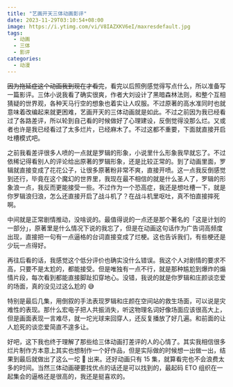 ```yaml
---
title: "艺画开天三体动画影评"
date: 2023-11-29T03:10:54+08:00
image: https://i.ytimg.com/vi/V8IAZXKV6eI/maxresdefault.jpg
tags:
  - 动画
  - 三体
  - 影评
categories:
  - 动漫
---
```


~~因为拖延症这个动画我到现在才看完~~，看完以后照例感觉得写点什么，所以准备写一篇影评。三体小说我看了确实很爽，作者大刘设计了黑暗森林法则，和整个互相猜疑的世界观，各种天马行空的想象也着实让人叹服。不过原著的高水准同时也就意味着改编起来就更困难，艺画开天的三体动画就是如此。不过之前因为我已经看过了各路差评，所以轮到自己看的时候做好了心理建设，反倒觉得没那么烂。又或者也许是我已经看过了太多烂片，已经麻木了。不过这都不重要，下面就直接开启吐槽模式吧。

之前我看差评很多人喷的一点就是罗辑的形象，小说里什么形象我早就忘了。不过依稀记得看别人的评论给出原著的罗辑形象，还是比较正常的。到了动画里面，罗辑就直接变成了花花公子，让很多原著粉非常不爽，直接开喷。这一点我反倒感觉到还行，毕竟在这个魔幻的世界里，我现在最不相信的就是什么圣人了，罗辑的形象浪一点，我反而更能接受一些。不过作为一个恐高症，我还是想吐槽一下，就是你罗辑浪归浪，怎么还直接开启了战斗机了？在战斗机里呕吐，真不怕直接摔死啊。

中间就是正常剧情推动，没啥说的。最值得说的一点还是那个著名的「这是计划的一部分」，原著里是什么情况下说的我忘了，但是在动画这句话作为广告词高频度出现，直接把一句有一点逼格的台词直接变成了烂梗。这也告诉我们，有些梗还是少玩一点得好。

再往后看的话，我感觉这个低分评价也确实没什么错误。我这个人对剧情的要求不高，只要不是太尬的，都能接受。但是唯独有一点不行，就是那种尴尬到爆炸的煽情片段，每次看到都能直接脚趾扣穿地心。没错，我说的就是你罗辑和庄颜谈恋爱的场面，真的没见过这么尬的 😅

特别是最后几集，用倒叙的手法表现罗辑和庄颜在空间站的救生场面，可以说是灾难性的表现。那什么宏电子把人共振消失，听这物理名词好像场面应该很高大上，但是画面表现一言难尽，就一坨光球来回穿人，还反复播放了好几遍。和前面的让人尬死的谈恋爱简直不遑多让。

好吧，这下我也终于理解了那些给三体动画打差评的人的心情了。其实我相信很多烂片制作方本意上其实也想制作一个好作品，但是实际做的时候想一出做一出，结果到最后就做出了这么一坨 💩 出来。还好动画只有 15 集，就算看完也不会浪费太多的时间。当然三体动画硬要找优点的话还是可以找到的，最起码 ETO 组织在一起集会的逼格还是很高的，我还是挺喜欢的。
